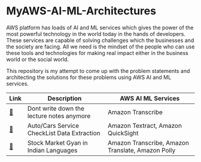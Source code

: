 # MyAWS-AI-ML-Architectures

AWS platform has loads of AI and ML services which gives the power of the most powerful technology in the world today in the hands of developers. These services are capable of solving challenges which the businesses and the society are facing. All we need is the mindset of the people who can use these tools and technologies for making real impact either in the business world or the social world.

This repository is my attempt to come up with the problem statements and architecting the solutions for these problems using AWS AI and ML services.


| Link | Description | AWS AI ML Services
| --- | --- | --- |
| [:link:](AutomatingTranscribingLectures.md) | Dont write down the lecture notes anymore | Amazon Transcribe
| [:link:](ChecklistExtraction.md) | Auto/Cars Service CheckList Data Extraction | Amazon Textract, Amazon QuickSight
| [:link:](StockMarketGyan.md) | Stock Market Gyan in Indian Languages | Amazon Transcribe, Amazon Translate, Amazon Polly

